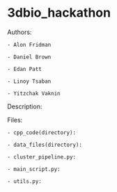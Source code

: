 # 3dbio_hackathon

Authors:

	- Alon Fridman
	
	- Daniel Brown
	
	- Edan Patt
	
	- Linoy Tsaban
	
	- Yitzchak Vaknin
	
Description:

Files:

	- cpp_code(directory):

	- data_files(directory):

	- cluster_pipeline.py:

	- main_script.py:

	- utils.py: 